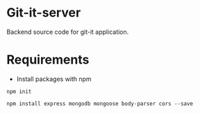 # Git-it-server
Backend source code for git-it application.

# Requirements
- Install packages with npm
```
npm init
```
```
npm install express mongodb mongoose body-parser cors --save
```